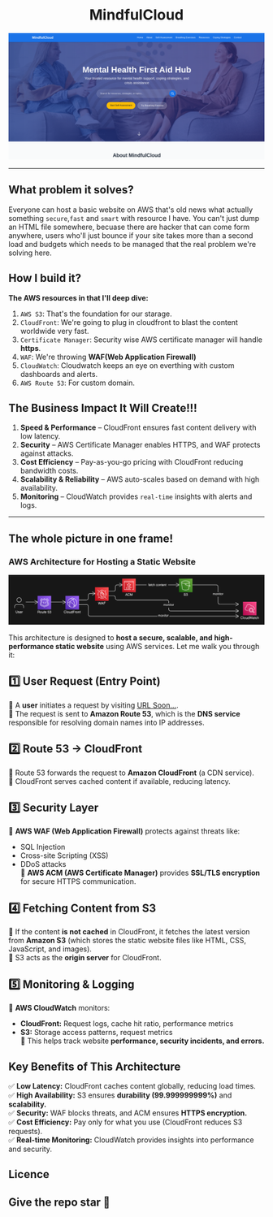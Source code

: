 <h1 align="center">
  <strong>MindfulCloud</strong>
</h1>

![Image](./Assets/MindfulCloud-home-image.png)

---

## What problem it solves?

Everyone can host a basic website on AWS that's old news what actually something `secure`,`fast` and `smart` with resource I have. You can't just dump an HTML file somewhere, becuase there are hacker that can come form anywhere, users who'll just bounce if your site takes more than a second load and budgets which needs to be managed that the real problem we're solving here.

## How I build it?

**The AWS resources in that I'll deep dive:**

1. `AWS S3`: That's the foundation for our starage.
2. `CloudFront`: We're going to plug in cloudfront to blast the content worldwide very fast.
3. `Certificate Manager`: Security wise AWS certificate manager will handle **https**.
4. `WAF`: We're throwing **WAF(Web Application Firewall)**
5. `CloudWatch`: Cloudwatch keeps an eye on everthing with custom dashboards and alerts.
6. `AWS Route 53`: For custom domain.

## The Business Impact It Will Create!!!

1. **Speed & Performance** – CloudFront ensures fast content delivery with low latency.
2. **Security** – AWS Certificate Manager enables HTTPS, and WAF protects against attacks.
3. **Cost Efficiency** – Pay-as-you-go pricing with CloudFront reducing bandwidth costs.
4. **Scalability & Reliability** – AWS auto-scales based on demand with high availability.
5. **Monitoring** – CloudWatch provides `real-time` insights with alerts and logs.

---

## The whole picture in one frame!

### AWS Architecture for Hosting a Static Website

![AWS architecture](./Assets/aws-architecture-stattic-website3.png)

This architecture is designed to **host a secure, scalable, and high-performance static website** using AWS services. Let me walk you through it:

## **1️⃣ User Request (Entry Point)**

🔹 A **user** initiates a request by visiting [URL Soon...](www.example.com).  
🔹 The request is sent to **Amazon Route 53**, which is the **DNS service** responsible for resolving domain names into IP addresses.

## **2️⃣ Route 53 → CloudFront**

🔹 Route 53 forwards the request to **Amazon CloudFront** (a CDN service).  
🔹 CloudFront serves cached content if available, reducing latency.

## **3️⃣ Security Layer**

🔹 **AWS WAF (Web Application Firewall)** protects against threats like:

- SQL Injection
- Cross-site Scripting (XSS)
- DDoS attacks  
  🔹 **AWS ACM (AWS Certificate Manager)** provides **SSL/TLS encryption** for secure HTTPS communication.

## **4️⃣ Fetching Content from S3**

🔹 If the content **is not cached** in CloudFront, it fetches the latest version from **Amazon S3** (which stores the static website files like HTML, CSS, JavaScript, and images).  
🔹 S3 acts as the **origin server** for CloudFront.

## **5️⃣ Monitoring & Logging**

🔹 **AWS CloudWatch** monitors:

- **CloudFront:** Request logs, cache hit ratio, performance metrics
- **S3:** Storage access patterns, request metrics  
  🔹 This helps track website **performance, security incidents, and errors.**

## **Key Benefits of This Architecture**

✅ **Low Latency:** CloudFront caches content globally, reducing load times.  
✅ **High Availability:** S3 ensures **durability (99.999999999%)** and **scalability.**  
✅ **Security:** WAF blocks threats, and ACM ensures **HTTPS encryption.**  
✅ **Cost Efficiency:** Pay only for what you use (CloudFront reduces S3 requests).  
✅ **Real-time Monitoring:** CloudWatch provides insights into performance and security.

## Licence

## Give the repo star 🤩
